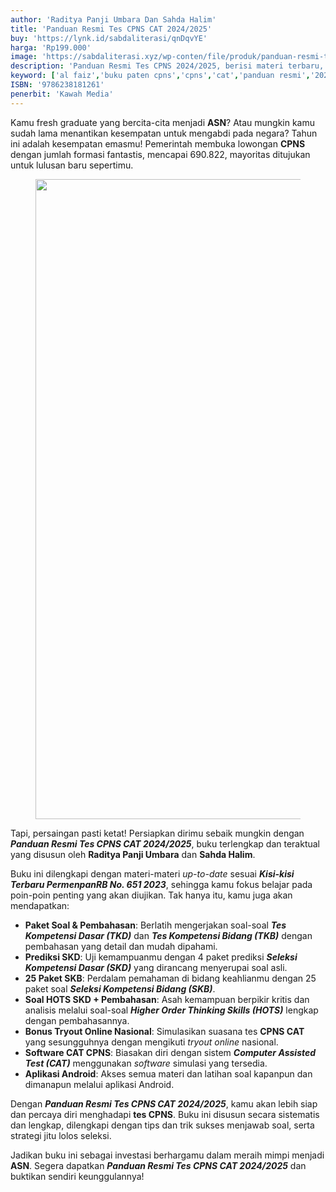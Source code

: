 ```yaml
---
author: 'Raditya Panji Umbara Dan Sahda Halim'
title: 'Panduan Resmi Tes CPNS CAT 2024/2025'
buy: 'https://lynk.id/sabdaliterasi/qnDqvYE'
harga: 'Rp199.000'
image: 'https://sabdaliterasi.xyz/wp-conten/file/produk/panduan-resmi-tes-cpns-cat-20242025.jpg'
description: 'Panduan Resmi Tes CPNS 2024/2025, berisi materi terbaru, paket soal, aplikasi simulasi CAT, dan tryout online untuk membantu Anda lolos seleksi dan menjadi ASN.'
keyword: ['al faiz','buku paten cpns','cpns','cat','panduan resmi','2024','aplikasi cat cpns','simulasi cat cpns','Cpns dan pppk',' kisi-kisi skd cpns',' kisi-kisi skb cpns','Tes wawasan kebangsaan',' twk cpn',' tes intelegensi umum',' tiu cpns','Tes Karakteristik pribadi',' tkp cpns','Seleksi kompetensi bidang',' skd cpns',' seleksi kompetensi basic',' skb cpns','Panduan resmi cpns']
ISBN: '9786238181261'
penerbit: 'Kawah Media'
---
```


<p>Kamu fresh graduate yang bercita-cita menjadi <strong>ASN</strong>? Atau mungkin kamu sudah lama menantikan kesempatan untuk mengabdi pada negara? Tahun ini adalah kesempatan emasmu! Pemerintah membuka lowongan <strong>CPNS</strong> dengan jumlah formasi fantastis, mencapai 690.822, mayoritas ditujukan untuk lulusan baru sepertimu.</p><figure class="image_post"><img src="data:," data-src="https://sabdaliterasi.xyz/wp-conten/file/images/sabda-literasi-bonus-ebook-panduan-resmi-cpns.jpg" width="1024" height="1024" class="lazy" /><div class="lazy-loading"></div></figure><p>Tapi, persaingan pasti ketat! Persiapkan dirimu sebaik mungkin dengan <em><strong>Panduan Resmi Tes CPNS CAT 2024/2025</strong></em>, buku terlengkap dan teraktual yang disusun oleh <strong>Raditya Panji Umbara</strong> dan <strong>Sahda Halim</strong>.</p><p>Buku ini dilengkapi dengan materi-materi <em>up-to-date</em> sesuai <em><strong>Kisi-kisi Terbaru PermenpanRB No. 651 2023</strong></em>, sehingga kamu fokus belajar pada poin-poin penting yang akan diujikan. Tak hanya itu, kamu juga akan mendapatkan:</p><ul><li><strong>Paket Soal &amp; Pembahasan</strong>: Berlatih mengerjakan soal-soal <em><strong>Tes Kompetensi Dasar (TKD)</strong></em> dan <em><strong>Tes Kompetensi Bidang (TKB)</strong></em> dengan pembahasan yang detail dan mudah dipahami.</li><li><strong>Prediksi SKD</strong>: Uji kemampuanmu dengan 4 paket prediksi <em><strong>Seleksi Kompetensi Dasar (SKD)</strong></em> yang dirancang menyerupai soal asli.</li><li><strong>25 Paket SKB</strong>: Perdalam pemahaman di bidang keahlianmu dengan 25 paket soal <em><strong>Seleksi Kompetensi Bidang (SKB)</strong></em>.</li><li><strong>Soal HOTS SKD + Pembahasan</strong>: Asah kemampuan berpikir kritis dan analisis melalui soal-soal <em><strong>Higher Order Thinking Skills (HOTS)</strong></em> lengkap dengan pembahasannya.</li><li><strong>Bonus Tryout Online Nasional</strong>: Simulasikan suasana tes <strong>CPNS CAT</strong> yang sesungguhnya dengan mengikuti <em>tryout online</em> nasional.</li><li><strong>Software CAT CPNS</strong>: Biasakan diri dengan sistem <em><strong>Computer Assisted Test (CAT)</strong></em> menggunakan <em>software</em> simulasi yang tersedia.</li><li><strong>Aplikasi Android</strong>: Akses semua materi dan latihan soal kapanpun dan dimanapun melalui aplikasi Android.</li></ul><p>Dengan <em><strong>Panduan Resmi Tes CPNS CAT 2024/2025</strong></em>, kamu akan lebih siap dan percaya diri menghadapi <strong>tes CPNS</strong>. Buku ini disusun secara sistematis dan lengkap, dilengkapi dengan tips dan trik sukses menjawab soal, serta strategi jitu lolos seleksi.</p><p>Jadikan buku ini sebagai investasi berhargamu dalam meraih mimpi menjadi <strong>ASN</strong>. Segera dapatkan <em><strong>Panduan Resmi Tes CPNS CAT 2024/2025</strong></em> dan buktikan sendiri keunggulannya!</p>

